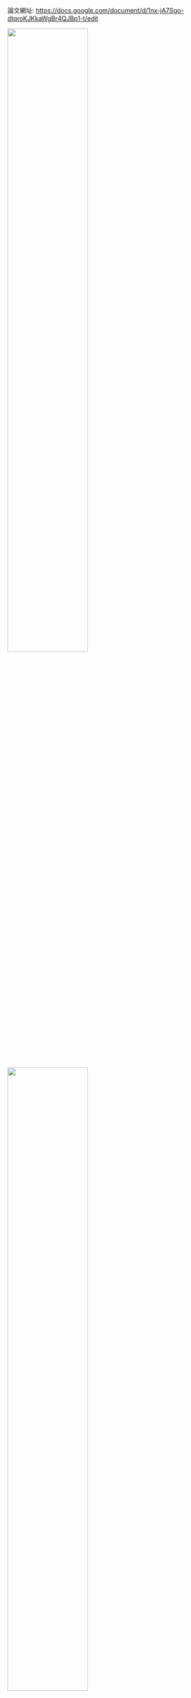 論文網址: https://docs.google.com/document/d/1nx-jA7Sgo-dtqroKJKkaWgBr4QJBp1-t/edit

<img src="https://i.ibb.co/k2jKrCKh/2025-02-01-221217.png" width="60%">
<img src="https://i.ibb.co/chf5RVD4/2025-02-01-221836.png" width="60%">
